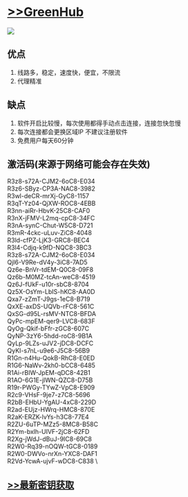 # [>>GreenHub](https://greenhubtx.ga/en/)
![](https://greenhubtx.ga/images/sample/Windows.png)
## 优点
1. 线路多，稳定，速度快，便宜，不限流
2. 代理精准

## 缺点
1. 软件开启比较慢，每次使用都得手动点击连接，连接忽快忽慢
2. 每次连接都会更换区域IP 不建议注册软件
3. 免费用户每天60分钟

## 激活码(来源于网络可能会存在失效)
 R3z8-s72A-CJM2-6oC8-E034 \
R3z6-SByz-CP3A-NAC8-3982 \
R3wl-deCR-mrXj-GyC8-1157 \
R3qT-Yz04-QjXW-ROC8-4EBB \
R3nn-aiRr-HbvK-25C8-CAF0 \
R3nX-jFMV-L2mq-cpC8-34FC \
R3nA-synC-Chut-W5C8-D721 \
R3mR-4ckc-uLuv-ZiC8-4048 \
R3ld-cfPZ-LjK3-GRC8-BEC4 \
R3l4-Cdjq-k9fD-NQC8-3BC3 \
R3z8-s72A-CJM2-6oC8-E034 \
Qjl6-V9Re-dV4y-3iC8-7AD5 \
Qz6e-BnVr-tdEM-Q0C8-09F8 \
Qz6b-M0MZ-tcAn-weC8-4519 \
Qz6J-fUkF-u10r-sbC8-8704 \
Qz5X-OsYm-LbIS-hKC8-AA0D \
Qxa7-zZmT-J9gs-1eC8-B719 \
QxXE-axDS-UQVb-rFC8-561C \
QxSG-d95L-rsMV-NTC8-BFDA \
QyPc-mpEM-qer9-LVC8-683F \
QyOg-Qkif-bFfr-zGC8-607C \
QyNP-3zY6-5hdd-roC8-9B1A \
QyLp-9LZs-uJV2-jDC8-DCFC \
QyKI-s7nL-u9e6-J5C8-56B9 \
R1Gn-n4Hu-QokB-RhC8-E0ED \
R1G6-NaWv-2kh0-bCC8-6485 \
R1Ai-rBIW-JpEM-qDC8-42B1 \
R1AO-6G1E-jlWN-QZC8-D75B \
R19r-PWGy-TYwZ-VpC8-E909 \
R2c9-VHsF-9je7-z7C8-5696 \
R2bB-EHbU-YgAU-4xC8-229D \
R2ad-EUjz-HWrq-HMC8-870E \
R2aK-ERZK-lvYs-h3C8-77E4 \
R2ZU-6uTP-MZz5-8MC8-B58C \
R2Ym-bxlh-UIVF-2jC8-62FD \
R2Xg-jWdJ-dBuJ-9IC8-69C8 \
R2W0-Rq39-nOQW-tGC8-0189 \
R2W0-DWVo-nrXn-YXC8-DAF1 \
R2Vd-YcwA-ujvF-wDC8-C838 \

## [>>最新密钥获取](https://www.bilibili.com/read/cv34587694/?jump_opus=1)